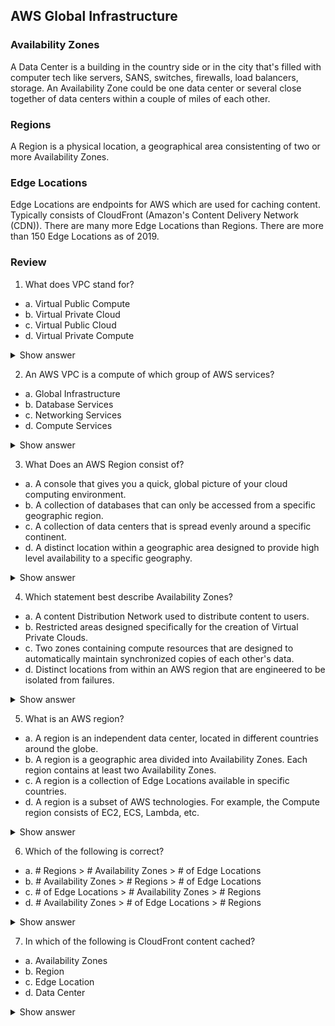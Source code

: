 ## AWS Global Infrastructure

### Availability Zones
A Data Center is a building in the country side or in the city that's filled with computer tech like servers, SANS, switches, firewalls, load balancers, storage. An Availability Zone could be one data center or several close together of data centers within a couple of miles of each other.

### Regions
A Region is a physical location, a geographical area consistenting of two or more Availability Zones.

### Edge Locations
Edge Locations are endpoints for AWS which are used for caching content. Typically consists of CloudFront (Amazon's Content Delivery Network (CDN)). There are many more Edge Locations than Regions. There are more than 150 Edge Locations as of 2019.

### Review
1. What does VPC stand for?
- a. Virtual Public Compute
- b. Virtual Private Cloud
- c. Virtual Public Cloud
- d. Virtual Private Compute

<details>
<summary>Show answer</summary>
<p>
- b. Virtual Private Cloud
</p>
</details>

2. An AWS VPC is a compute of which group of AWS services?
- a. Global Infrastructure
- b. Database Services
- c. Networking Services
- d. Compute Services

<details>
<summary>Show answer</summary>
<p>
- c. Networking Services

A Virtual Private Cloud (VPC) is a virtual network dedicated to a single AWS account. It is logically isolated from other virtual networks in the AWS cloud, providing compute resources with security and robust networking functionality.
</p>
</details>

3. What Does an AWS Region consist of?
- a. A console that gives you a quick, global picture of your cloud computing environment.
- b. A collection of databases that can only be accessed from a specific geographic region.
- c. A collection of data centers that is spread evenly around a specific continent.
- d. A distinct location within a geographic area designed to provide high level availability to a specific geography.

<details>
<summary>Show answer</summary>
<p>
- d. A distinct location within a geographic area designed to provide high level availability to a specific geography.

Each region is a separate geographic area. Each region has multiple, isolated locations known as Availability Zones.
</p>
</details>

4. Which statement best describe Availability Zones?
- a. A content Distribution Network used to distribute content to users.
- b. Restricted areas designed specifically for the creation of Virtual Private Clouds.
- c. Two zones containing compute resources that are designed to automatically maintain synchronized copies of each other's data.
- d. Distinct locations from within an AWS region that are engineered to be isolated from failures.

<details>
<summary>Show answer</summary>
<p>
- d. Distinct locations from within an AWS region that are engineered to be isolated from failures.

An Availability Zone (AZ) is a distinct location within an AWS Region. Each Region comprises at least two AZs.
</p>
</details>

5. What is an AWS region?
- a. A region is an independent data center, located in different countries around the globe.
- b. A region is a geographic area divided into Availability Zones. Each region contains at least two Availability Zones.
- c. A region is a collection of Edge Locations available in specific countries.
- d. A region is a subset of AWS technologies. For example, the Compute region consists of EC2, ECS, Lambda, etc.

<details>
<summary>Show answer</summary>
<p>
- b. A region is a geographic area divided into Availability Zones. Each region contains at least two Availability Zones.

A region is a geographical area divided into Availability Zones. Each region contains at least two Availability Zones.
</p>
</details>

6. Which of the following is correct?
- a. # Regions > # Availability Zones > # of Edge Locations
- b.  # Availability Zones  > # Regions > # of Edge Locations
- c. # of Edge Locations > # Availability Zones > # Regions
- d.  # Availability Zones >  # of Edge Locations > # Regions

<details>
<summary>Show answer</summary>
<p>
- c. # of Edge Locations > # Availability Zones > # Regions

The number of Edge Locations is greater than the number of Availability Zones, which is greater than the number of Regions.
</p>
</details>

7. In which of the following is CloudFront content cached?
- a. Availability Zones
- b. Region
- c. Edge Location
- d. Data Center

<details>
<summary>Show answer</summary>
<p>
- c. Edge Location

CloudFront content is cached in Edge Locations.
</p>
</details>
